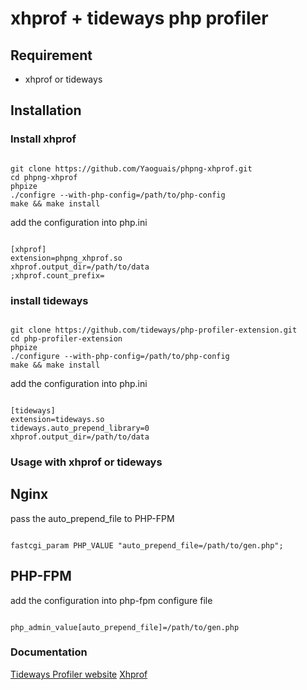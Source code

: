 # xhprof + tideways php profiler

## Requirement
- xhprof or tideways

## Installation

### Install xhprof

~~~

git clone https://github.com/Yaoguais/phpng-xhprof.git
cd phpng-xhprof
phpize
./configre --with-php-config=/path/to/php-config
make && make install
~~~

add the configuration into php.ini
~~~

[xhprof]
extension=phpng_xhprof.so
xhprof.output_dir=/path/to/data
;xhprof.count_prefix=
~~~

### install tideways

~~~

git clone https://github.com/tideways/php-profiler-extension.git
cd php-profiler-extension
phpize
./configure --with-php-config=/path/to/php-config
make && make install
~~~

add the configuration into php.ini

~~~

[tideways]
extension=tideways.so
tideways.auto_prepend_library=0
xhprof.output_dir=/path/to/data
~~~

### Usage with xhprof or tideways

## Nginx

pass the auto_prepend_file to PHP-FPM

~~~

fastcgi_param PHP_VALUE "auto_prepend_file=/path/to/gen.php";
~~~

## PHP-FPM

add the configuration into php-fpm configure file

~~~

php_admin_value[auto_prepend_file]=/path/to/gen.php
~~~

### Documentation

[Tideways Profiler website](https://tideways.io/profiler/docs/setup/profiler-php-pecl-extension)
[Xhprof](https://github.com/Yaoguais/phpng-xhprof)








